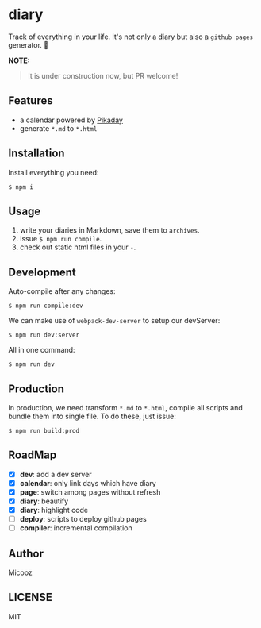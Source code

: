 # diary

Track of everything in your life. It's not only a diary but also a `github pages` generator. :beer:

**NOTE:**

> It is under construction now, but PR welcome!

## Features

* a calendar powered by [Pikaday](https://github.com/dbushell/Pikaday)
* generate `*.md` to `*.html`

## Installation

Install everything you need:

    $ npm i

## Usage

1. write your diaries in Markdown, save them to `archives`.
2. issue `$ npm run compile`.
3. check out static html files in your `-`.

## Development

Auto-compile after any changes:

    $ npm run compile:dev

We can make use of `webpack-dev-server` to setup our devServer:

    $ npm run dev:server
    
All in one command:

    $ npm run dev

## Production

In production, we need transform `*.md` to `*.html`, compile all scripts and bundle them into single file.
To do these, just issue:

    $ npm run build:prod

## RoadMap

- [x] **dev**: add a dev server
- [x] **calendar**: only link days which have diary
- [x] **page**: switch among pages without refresh
- [x] **diary**: beautify
- [x] **diary**: highlight code
- [ ] **deploy**: scripts to deploy github pages
- [ ] **compiler**: incremental compilation

## Author

Micooz

## LICENSE

MIT